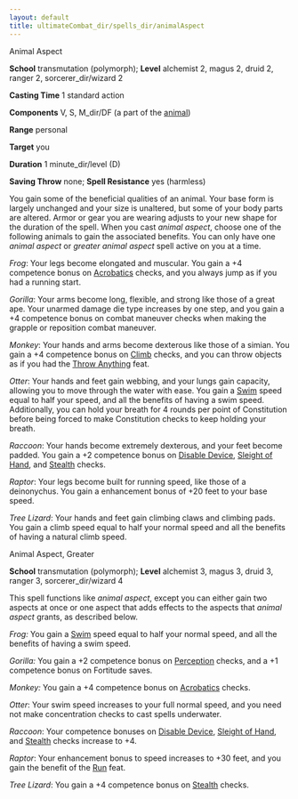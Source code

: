 ```yaml
---
layout: default
title: ultimateCombat_dir/spells_dir/animalAspect
---
```

Animal Aspect

**School** transmutation (polymorph); **Level** alchemist 2, magus 2, druid 2, ranger 2, sorcerer_dir/wizard 2

**Casting Time** 1 standard action

**Components** V, S, M_dir/DF (a part of the [animal](../monsters_dir/creatureTypes#_animal))

**Range** personal

**Target** you

**Duration** 1 minute_dir/level (D)

**Saving Throw** none; **Spell Resistance** yes (harmless)

You gain some of the beneficial qualities of an animal. Your base form is largely unchanged and your size is unaltered, but some of your body parts are altered. Armor or gear you are wearing adjusts to your new shape for the duration of the spell. When you cast _animal aspect_, choose one of the following animals to gain the associated benefits. You can only have one _animal aspect_ or _greater animal aspect_ spell active on you at a time.

_Frog_: Your legs become elongated and muscular. You gain a +4 competence bonus on [Acrobatics](../skills_dir/acrobatics#_acrobatics) checks, and you always jump as if you had a running start.

  
  

_Gorilla_: Your arms become long, flexible, and strong like those of a great ape. Your unarmed damage die type increases by one step, and you gain a +4 competence bonus on combat maneuver checks when making the grapple or reposition combat maneuver.

  
  

_Monkey_: Your hands and arms become dexterous like those of a simian. You gain a +4 competence bonus on [Climb](../skills_dir/climb#_climb) checks, and you can throw objects as if you had the [Throw Anything](../feats#_throw-anything) feat.

  
  

_Otter_: Your hands and feet gain webbing, and your lungs gain capacity, allowing you to move through the water with ease. You gain a [Swim](../skills_dir/swim#_swim) speed equal to half your speed, and all the benefits of having a swim speed. Additionally, you can hold your breath for 4 rounds per point of Constitution before being forced to make Constitution checks to keep holding your breath.

  
  

_Raccoon_: Your hands become extremely dexterous, and your feet become padded. You gain a +2 competence bonus on [Disable Device](../skills_dir/disableDevice#_disable-device), [Sleight of Hand](../skills_dir/sleightOfHand#_sleight-of-hand), and [Stealth](../skills_dir/stealth#_stealth) checks.

  
  

_Raptor_: Your legs become built for running speed, like those of a deinonychus. You gain a enhancement bonus of +20 feet to your base speed.

  
  

_Tree Lizard_: Your hands and feet gain climbing claws and climbing pads. You gain a climb speed equal to half your normal speed and all the benefits of having a natural climb speed.

  
  

Animal Aspect, Greater

**School** transmutation (polymorph); **Level** alchemist 3, magus 3, druid 3, ranger 3, sorcerer_dir/wizard 4

This spell functions like _animal aspect_, except you can either gain two aspects at once or one aspect that adds effects to the aspects that _animal aspect_ grants, as described below.

_Frog:_ You gain a [Swim](../skills_dir/swim#_swim) speed equal to half your normal speed, and all the benefits of having a swim speed.

  
  

_Gorilla:_ You gain a +2 competence bonus on [Perception](../skills_dir/perception#_perception) checks, and a +1 competence bonus on Fortitude saves.

  
  

_Monkey:_ You gain a +4 competence bonus on [Acrobatics](../skills_dir/acrobatics#_acrobatics) checks.

  
  

_Otter_: Your swim speed increases to your full normal speed, and you need not make concentration checks to cast spells underwater.

  
  

_Raccoon_: Your competence bonuses on [Disable Device](../skills_dir/disableDevice#_disable-device), [Sleight of Hand](../skills_dir/sleightOfHand#_sleight-of-hand), and [Stealth](../skills_dir/stealth#_stealth) checks increase to +4.

  
  

_Raptor_: Your enhancement bonus to speed increases to +30 feet, and you gain the benefit of the [Run](../feats#_run) feat.

  
  

_Tree Lizard_: You gain a +4 competence bonus on [Stealth](../skills_dir/stealth#_stealth) checks.

